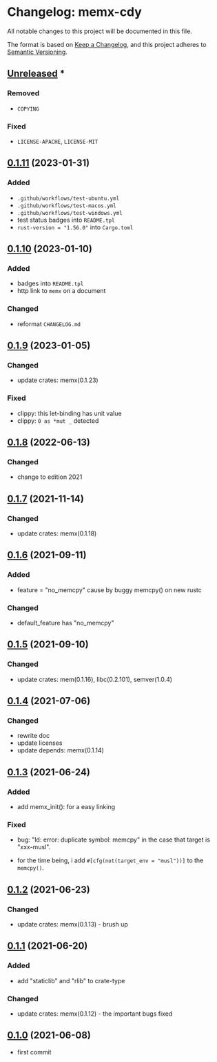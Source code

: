 # Changelog: memx-cdy

All notable changes to this project will be documented in this file.

The format is based on [Keep a Changelog](https://keepachangelog.com/en/1.0.0/),
and this project adheres to [Semantic Versioning](https://semver.org/spec/v2.0.0.html).

## [Unreleased] *
### Removed
* `COPYING`

### Fixed
* `LICENSE-APACHE`, `LICENSE-MIT`


## [0.1.11] (2023-01-31)
### Added
* `.github/workflows/test-ubuntu.yml`
* `.github/workflows/test-macos.yml`
* `.github/workflows/test-windows.yml`
* test status badges into `README.tpl`
* `rust-version = "1.56.0"` into `Cargo.toml`

## [0.1.10] (2023-01-10)
### Added
* badges into `README.tpl`
* http link to `memx` on a document

### Changed
* reformat `CHANGELOG.md`

## [0.1.9] (2023-01-05)
### Changed
* update crates: memx(0.1.23)

### Fixed
* clippy: this let-binding has unit value
* clippy: `0 as *mut _` detected

## [0.1.8] (2022-06-13)
### Changed
* change to edition 2021

## [0.1.7] (2021-11-14)
### Changed
* update crates: memx(0.1.18)

## [0.1.6] (2021-09-11)
### Added
* feature = "no_memcpy" cause by buggy memcpy() on new rustc

### Changed
* default_feature has "no_memcpy"

## [0.1.5] (2021-09-10)
### Changed
* update crates: mem(0.1.16), libc(0.2.101), semver(1.0.4)

## [0.1.4] (2021-07-06)
### Changed
* rewrite doc
* update licenses
* update depends: memx(0.1.14)

## [0.1.3] (2021-06-24)
### Added
* add memx_init(): for a easy linking

### Fixed
* bug: "ld: error: duplicate symbol: memcpy" in the case that target is "xxx-musl".
 - for the time being, i add `#[cfg(not(target_env = "musl"))]` to the `memcpy()`.

## [0.1.2] (2021-06-23)
### Changed
* update crates: memx(0.1.13) - brush up

## [0.1.1] (2021-06-20)
### Added
* add "staticlib" and "rlib" to crate-type

### Changed
* update crates: memx(0.1.12) - the important bugs fixed

## [0.1.0] (2021-06-08)
* first commit

[Unreleased]: https://github.com/aki-akaguma/memx-cdy/compare/v0.1.11..HEAD
[0.1.11]: https://github.com/aki-akaguma/memx-cdy/compare/v0.1.10..v0.1.11
[0.1.10]: https://github.com/aki-akaguma/memx-cdy/compare/v0.1.9..v0.1.10
[0.1.9]: https://github.com/aki-akaguma/memx-cdy/compare/v0.1.8..v0.1.9
[0.1.8]: https://github.com/aki-akaguma/memx-cdy/compare/v0.1.7..v0.1.8
[0.1.7]: https://github.com/aki-akaguma/memx-cdy/compare/v0.1.6..v0.1.7
[0.1.6]: https://github.com/aki-akaguma/memx-cdy/compare/v0.1.5..v0.1.6
[0.1.5]: https://github.com/aki-akaguma/memx-cdy/compare/v0.1.4..v0.1.5
[0.1.4]: https://github.com/aki-akaguma/memx-cdy/compare/v0.1.3..v0.1.4
[0.1.3]: https://github.com/aki-akaguma/memx-cdy/compare/v0.1.2..v0.1.3
[0.1.2]: https://github.com/aki-akaguma/memx-cdy/compare/v0.1.1..v0.1.2
[0.1.1]: https://github.com/aki-akaguma/memx-cdy/compare/v0.1.0..v0.1.1
[0.1.0]: https://github.com/aki-akaguma/memx-cdy/releases/tag/v0.1.0
